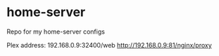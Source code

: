 # home-server
Repo for my home-server configs


Plex address: 192.168.0.9:32400/web
http://192.168.0.9:81/nginx/proxy